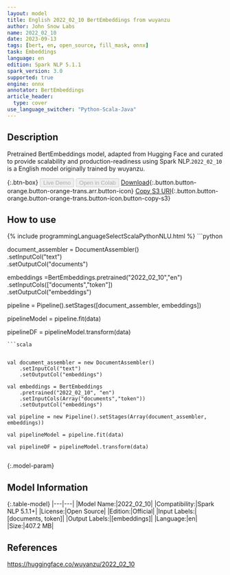 ```yaml
---
layout: model
title: English 2022_02_10 BertEmbeddings from wuyanzu
author: John Snow Labs
name: 2022_02_10
date: 2023-09-13
tags: [bert, en, open_source, fill_mask, onnx]
task: Embeddings
language: en
edition: Spark NLP 5.1.1
spark_version: 3.0
supported: true
engine: onnx
annotator: BertEmbeddings
article_header:
  type: cover
use_language_switcher: "Python-Scala-Java"
---
```


## Description

Pretrained BertEmbeddings  model, adapted from Hugging Face and curated to provide scalability and production-readiness using Spark NLP.`2022_02_10` is a English model originally trained by wuyanzu.

{:.btn-box}
<button class="button button-orange" disabled>Live Demo</button>
<button class="button button-orange" disabled>Open in Colab</button>
[Download](https://s3.amazonaws.com/auxdata.johnsnowlabs.com/public/models/2022_02_10_en_5.1.1_3.0_1694586410513.zip){:.button.button-orange.button-orange-trans.arr.button-icon}
[Copy S3 URI](s3://auxdata.johnsnowlabs.com/public/models/2022_02_10_en_5.1.1_3.0_1694586410513.zip){:.button.button-orange.button-orange-trans.button-icon.button-copy-s3}

## How to use



<div class="tabs-box" markdown="1">
{% include programmingLanguageSelectScalaPythonNLU.html %}
```python


document_assembler = DocumentAssembler() \
    .setInputCol("text") \
    .setOutputCol("documents")
    
    
embeddings =BertEmbeddings.pretrained("2022_02_10","en") \
            .setInputCols(["documents","token"]) \
            .setOutputCol("embeddings")

pipeline = Pipeline().setStages([document_assembler, embeddings])

pipelineModel = pipeline.fit(data)

pipelineDF = pipelineModel.transform(data)

```
```scala


val document_assembler = new DocumentAssembler()
    .setInputCol("text") 
    .setOutputCol("embeddings")
    
val embeddings = BertEmbeddings 
    .pretrained("2022_02_10", "en")
    .setInputCols(Array("documents","token")) 
    .setOutputCol("embeddings") 

val pipeline = new Pipeline().setStages(Array(document_assembler, embeddings))

val pipelineModel = pipeline.fit(data)

val pipelineDF = pipelineModel.transform(data)


```
</div>

{:.model-param}
## Model Information

{:.table-model}
|---|---|
|Model Name:|2022_02_10|
|Compatibility:|Spark NLP 5.1.1+|
|License:|Open Source|
|Edition:|Official|
|Input Labels:|[documents, token]|
|Output Labels:|[embeddings]|
|Language:|en|
|Size:|407.2 MB|

## References

https://huggingface.co/wuyanzu/2022_02_10